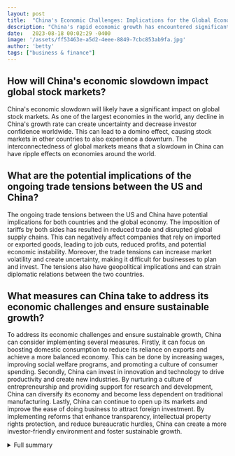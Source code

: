 ```yaml
---
layout: post
title:  "China's Economic Challenges: Implications for the Global Economy"
description: "China's rapid economic growth has encountered significant challenges due to a slowdown in key sectors, such as property and manufacturing. The impact of this slowdown is not only being felt within China but is also reverberating throughout the global economy. This article discusses the implications of China's economic challenges and emphasizes the need for coordinated efforts to ensure sustainable growth."
date:   2023-08-18 00:02:29 -0400
image: '/assets/ff53463e-a5d2-4eee-8849-7cbc853ab9fa.jpg'
author: 'betty'
tags: ["business & finance"]
---
```


## How will China's economic slowdown impact global stock markets?
China's economic slowdown will likely have a significant impact on global stock markets. As one of the largest economies in the world, any decline in China's growth rate can create uncertainty and decrease investor confidence worldwide. This can lead to a domino effect, causing stock markets in other countries to also experience a downturn. The interconnectedness of global markets means that a slowdown in China can have ripple effects on economies around the world.

## What are the potential implications of the ongoing trade tensions between the US and China?
The ongoing trade tensions between the US and China have potential implications for both countries and the global economy. The imposition of tariffs by both sides has resulted in reduced trade and disrupted global supply chains. This can negatively affect companies that rely on imported or exported goods, leading to job cuts, reduced profits, and potential economic instability. Moreover, the trade tensions can increase market volatility and create uncertainty, making it difficult for businesses to plan and invest. The tensions also have geopolitical implications and can strain diplomatic relations between the two countries.

## What measures can China take to address its economic challenges and ensure sustainable growth?
To address its economic challenges and ensure sustainable growth, China can consider implementing several measures. Firstly, it can focus on boosting domestic consumption to reduce its reliance on exports and achieve a more balanced economy. This can be done by increasing wages, improving social welfare programs, and promoting a culture of consumer spending. Secondly, China can invest in innovation and technology to drive productivity and create new industries. By nurturing a culture of entrepreneurship and providing support for research and development, China can diversify its economy and become less dependent on traditional manufacturing. Lastly, China can continue to open up its markets and improve the ease of doing business to attract foreign investment. By implementing reforms that enhance transparency, intellectual property rights protection, and reduce bureaucratic hurdles, China can create a more investor-friendly environment and foster sustainable growth.

<details>
  <summary>Full summary</summary>
China has experienced rapid economic growth over the past two decades, but now faces challenges due to a slowdown in key sectors such as property and manufacturing. This slowdown has led Beijing to acknowledge its immediate economic headwinds and provide more fiscal policy support. The People's Bank of China's unexpected interest rate cut further highlights the diminishing contributions of property and manufacturing to China's economic growth.<br><br>The Chinese Communist Party has set a lower growth target for 2023, indicating the need for adjustments in the economic model. However, global stock markets have not fully priced in the long-term decline in manufacturing, creating uncertainties for economies historically dependent on manufactured goods.<br><br>In addition to the challenges within China, the global impact of its economic slowdown is becoming apparent. Recent data showing lower-than-expected retail sales and industrial production have resulted in falling oil prices and raised concerns about the momentum of the economic recovery in China. Companies like Tesla, GM, 3M, and Caterpillar are affected by this slowdown, as retail sales data may signal problems and industrial output data could impact their operations.<br><br>Moreover, the ongoing trade tensions between the US and China exacerbate the economic challenges. Tariffs have reduced trade between the two countries, disrupting global supply chains and jeopardizing the projected global growth recovery in 2019. The impact of tariffs is already evident in trade data, as US imports from China sharply declined and China's retaliatory tariffs led to a decline in US exports to China. Consumers in both countries are experiencing higher prices for domestic competitors as a result of these trade tensions.<br><br>The petrochemical industry is also crucial to China's economy, with its products serving various industries. To mitigate the environmental impact of this industry and address climate change, there is a pressing need to accelerate the transition to clean energy.<br><br>In conclusion, China's economic challenges and the impact of its slowdown extend far beyond its borders. As the world's second-largest economy, China plays a significant role in global trade. Addressing these challenges requires coordinated efforts from both domestic and international stakeholders to ensure a sustainable and balanced economic growth trajectory for China and the global economy.
</details>
